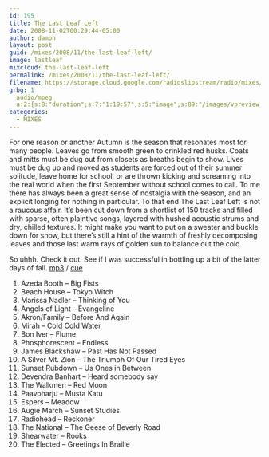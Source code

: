 ```yaml
---
id: 195
title: The Last Leaf Left
date: 2008-11-02T00:29:44-05:00
author: damon
layout: post
guid: /mixes/2008/11/the-last-leaf-left/
image: lastleaf
mixcloud: the-last-leaf-left
permalink: /mixes/2008/11/the-last-leaf-left/
filename: https://storage.cloud.google.com/radioslipstream/radio/mixes/thelastleafleft.mp3
grbg: 1
  audio/mpeg
  a:2:{s:8:"duration";s:7:"1:19:57";s:5:"image";s:89:"/images/vpreview_center.png";}
categories:
  - MIXES
---
```


For one reason or another Autumn is the season that resonates most for many people. Leaves go from smooth green to crinkled red husks. Coats and mitts must be dug out from closets as breaths begin to show. Lives must be dug up and moved as students are forced out of their summer solitude, leave home for school, or are thrown kicking and screaming into the real world when the first September without school comes to call. To me there has always been a great sense of nostalgia with the season, and an explicit longing for nothing in particular. To that end The Last Leaf Left is not a raucous affair. It’s been cut down from a shortlist of 150 tracks and filled with sparse, often plaintive songs, layered with hushed acoustic strums and dry, chilled textures. It might make you want to put on a sweater and buckle down for snow, but there’s still a hint of the warmth of freshly decomposing leaves and those last warm rays of golden sun to balance out the cold.

So uhhh. Check it out. See if I was successful in bottling up a bit of the latter days of fall. [mp3](https://storage.cloud.google.com/radioslipstream/radio/mixes/thelastleafleft.mp3) / [cue](https://storage.cloud.google.com/radioslipstream/radio/mixes/thelastleafleft.cue)

1. Azeda Booth – Big Fists
2. Beach House – Tokyo Witch
3. Marissa Nadler – Thinking of You
4. Angels of Light – Evangeline
5. Akron/Family – Before And Again
6. Mirah – Cold Cold Water
7. Bon Iver – Flume
8. Phosphorescent – Endless
9. James Blackshaw – Past Has Not Passed
10. A Silver Mt. Zion – The Triumph Of Our Tired Eyes
11. Sunset Rubdown – Us Ones in Between
12. Devendra Banhart – Heard somebody say
13. The Walkmen – Red Moon
14. Paavoharju – Musta Katu
15. Espers – Meadow
16. Augie March – Sunset Studies
17. Radiohead – Reckoner
18. The National – The Geese of Beverly Road
19. Shearwater – Rooks
20. The Elected – Greetings In Braille
